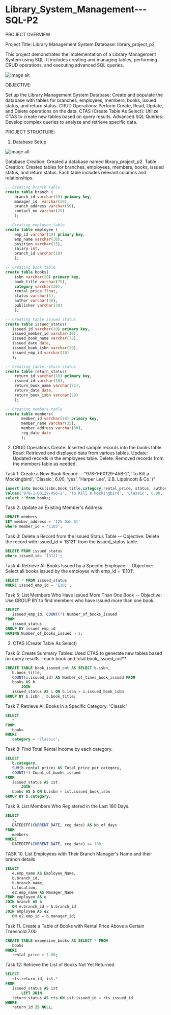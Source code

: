 # Library_System_Management---SQL-P2

PROJECT OVERVIEW

Project Title: Library Management System
Database: library_project_p2

This project demonstrates the implementation of a Library Management System using SQL. It includes creating and managing tables, performing CRUD operations, and executing advanced SQL queries.

![image alt](https://github.com/smrutisikha2001/Library_System_Management---SQL-P2/blob/a58c35be73b8bf5aeb034eb7bb845d61e4aa5c19/library.jpg)

OBJECTIVE:

Set up the Library Management System Database: Create and populate the database with tables for branches, employees, members, books, issued status, and return status.
CRUD Operations: Perform Create, Read, Update, and Delete operations on the data.
CTAS (Create Table As Select): Utilize CTAS to create new tables based on query results.
Advanced SQL Queries: Develop complex queries to analyze and retrieve specific data.

PROJECT STRUCTURE:

1. Database Setup

![image alt](https://github.com/smrutisikha2001/Library_System_Management---SQL-P2/blob/9b40ac733896b775c5b82193d97ec517ade8d229/ERD%20Pic.png)

Database Creation: Created a database named library_project_p2.
Table Creation: Created tables for branches, employees, members, books, issued status, and return status. Each table includes relevant columns and relationships.

```sql
-- Creating branch table
create table branch (
	branch_id varchar(10) primary key,
	manager_id	varchar(10),
    branch_address varchar(50),
    contact_no varchar(20)
    );
```

```sql  
-- Creating employee table
create table employee (
	emp_id varchar(10) primary key,
	emp_name varchar(30),
	position varchar(15),
    salary int,
	branch_id varchar(10)
    );
```

```sql  
-- Creating book table
create table books(
	isbn varchar(20) primary key,
	book_title varchar(75),
    category varchar(20),
	rental_price float,
	status varchar(5),
	author varchar(30),
	publisher varchar(30)
    );
```

 ```sql         
-- Creating table issued status
create table issued_status(
	issued_id varchar(10) primary key,
	issued_member_id varchar(10),
	issued_book_name varchar(75),
	issued_date date,
	issued_book_isbn varchar(20),
	issued_emp_id varchar(10)
    );
  ```

```sql 
-- Creating table return status          
create table return_status(
	return_id varchar(10) primary key,
	issued_id varchar(10),
	return_book_name varchar(75),
	return_date date,
	return_book_isbn varchar(20)
    );
```

 ```sql
-- Creating members table       
create table members(
		member_id varchar(10) primary key,
        member_name varchar(35),
        member_address varchar(80),
        reg_date date
        );
```


2. CRUD Operations
Create: Inserted sample records into the books table.
Read: Retrieved and displayed data from various tables.
Update: Updated records in the employees table.
Delete: Removed records from the members table as needed.

Task 1. Create a New Book Record -- "978-1-60129-456-2', 'To Kill a Mockingbird', 'Classic', 6.00, 'yes', 'Harper Lee', 'J.B. Lippincott & Co.')"

 ```sql
insert into books(isbn,book_title,category,rental_price, status, author, publisher)
values('978-1-60129-456-2', 'To Kill a Mockingbird', 'Classic', 6.00, 'yes', 'Harper Lee', 'J.B. Lippincott & Co.');
select * from books;
```
Task 2: Update an Existing Member's Address

 ```sql
UPDATE members
SET member_address = '125 Oak St'
where member_id = 'C103';
```

Task 3: Delete a Record from the Issued Status Table -- Objective: Delete the record with issued_id = 'IS121' from the issued_status table.

 ```sql
DELETE FROM issued_status
where issued_id= 'IS121';
```

Task 4: Retrieve All Books Issued by a Specific Employee -- Objective: Select all books issued by the employee with emp_id = 'E101'.

 ```sql
SELECT * FROM issued_status
WHERE issued_emp_id = 'E101';
```

Task 5: List Members Who Have Issued More Than One Book -- Objective: Use GROUP BY to find members who have issued more than one book.

 ```sql
SELECT 
    issued_emp_id, COUNT(*) Number_of_books_issued
FROM
    issued_status
GROUP BY issued_emp_id
HAVING Number_of_books_issued > 1;
```


3. CTAS (Create Table As Select)

Task 6: Create Summary Tables: Used CTAS to generate new tables based on query results - each book and total book_issued_cnt**
 ```sql
CREATE TABLE book_issued_cnt AS SELECT b.isbn,
    b.book_title,
    COUNT(i.issued_id) AS Number_of_times_book_issued FROM
    books AS b
        JOIN
    issued_status AS i ON b.isbn = i.issued_book_isbn
GROUP BY b.isbn , b.book_title;
```

Task 7. Retrieve All Books in a Specific Category: 'Classic'
 ```sql
SELECT 
    *
FROM
    books
WHERE
    category = 'Classic';
```    

Task 8: Find Total Rental Income by each category.
 ```sql
SELECT 
    b.category,
    SUM(b.rental_price) AS Total_price_per_category,
    COUNT(*) Count_of_books_issued
FROM
    issued_status AS ist
        JOIN
    books AS b ON b.isbn = ist.issued_book_isbn
GROUP BY b.category;
```

Task 9. List Members Who Registered in the Last 180 Days.
 ```sql
SELECT 
    *, 
    DATEDIFF(CURRENT_DATE, reg_date) AS No_of_days
FROM
    members
WHERE
    DATEDIFF(CURRENT_DATE, reg_date) <= 180;
```
    
TASK 10. List Employees with Their Branch Manager's Name and their branch details
 ```sql
SELECT 
    e.emp_name AS Employee_Name,
    b.branch_id,
    b.branch_name,
    b.location,
    e2.emp_name AS Manager_Name
FROM employee AS e
JOIN branch AS b 
    ON e.branch_id = b.branch_id
JOIN employee AS e2 
    ON e2.emp_id = b.manager_id;
```

Task 11. Create a Table of Books with Rental Price Above a Certain Threshold:7.00
 ```sql
CREATE TABLE expensive_books AS SELECT * FROM
    books
WHERE
    rental_price > 7.00;
```    
    
Task 12: Retrieve the List of Books Not Yet Returned
 ```sql
SELECT 
    rts.return_id, ist.*
FROM
    issued_status AS ist
        LEFT JOIN
    return_status AS rts ON ist.issued_id = rts.issued_id
WHERE
    return_id IS NULL;
```

